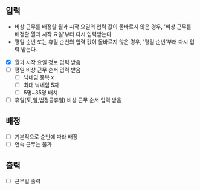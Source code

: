 ## 입력
- 비상 근무를 배정할 월과 시작 요일의 입력 값이 올바르지 않은 경우, '비상 근무를 배정할 월과 시작 요일'부터 다시 입력받는다.
- 평일 순번 또는 휴일 순번의 입력 값이 올바르지 않은 경우, '평일 순번'부터 다시 입력 받는다.
- [x] 월과 시작 요일 정보 입력 받음
- [ ] 평일 비상 근무 순서 입력 받음
  - [ ] 닉네임 중복 x
  - [ ] 최대 닉네임 5자
  - [ ] 5명~35명 배치
- [ ] 휴일(토,일,법정공휴일) 비상 근무 순서 입력 받음

## 배정
- [ ] 기본적으로 순번에 따라 배정
- [ ] 연속 근무는 불가

## 출력
- [ ] 근무일 출력